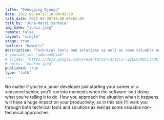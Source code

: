 ```yaml
---
title: "Debugging Django"
date: 2022-08-04T17:10:00+02:00
talk_date: 2022-04-08T10:00:00+02:00
talk_by: "Juha-Matti Santala"
img_name: "juhis.jpeg"
remote: false
layout: "single"
stage: true
twitter: "hamatti"
description: "Technical tools and solutions as well as some valuable non-technical approaches to debugging Django."
# youtube_id: "zAKcwo5Cyw8"
# slides: "https://docs.google.com/presentation/d/1OTI--ZQLLR3N8ixl4OktEwbXfiau_0BNXicl_3j5uYc/edit?usp=sharing"
# notes: "andrew.jpeg"
published: true
type: "talk"
---
```


No matter if you're a junior developer just starting your career or a seasoned senior, you'll run into moments when the software isn't doing what you're telling it to do. How you approach the situation  when it happens will have a huge impact on your productivity, so in this talk I'll walk you through both technical tools and solutions as well as some valuable non-technical approaches.
